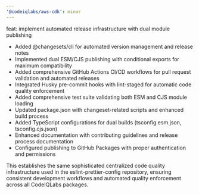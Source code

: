 ```yaml
---
'@codeiqlabs/aws-cdk': minor
---
```


feat: implement automated release infrastructure with dual module publishing

- Added @changesets/cli for automated version management and release notes
- Implemented dual ESM/CJS publishing with conditional exports for maximum compatibility
- Added comprehensive GitHub Actions CI/CD workflows for pull request validation and automated releases
- Integrated Husky pre-commit hooks with lint-staged for automatic code quality enforcement
- Added comprehensive test suite validating both ESM and CJS module loading
- Updated package.json with changeset-related scripts and enhanced build process
- Added TypeScript configurations for dual builds (tsconfig.esm.json, tsconfig.cjs.json)
- Enhanced documentation with contributing guidelines and release process documentation
- Configured publishing to GitHub Packages with proper authentication and permissions

This establishes the same sophisticated centralized code quality infrastructure used in the eslint-prettier-config repository, ensuring consistent development workflows and automated quality enforcement across all CodeIQLabs packages.
